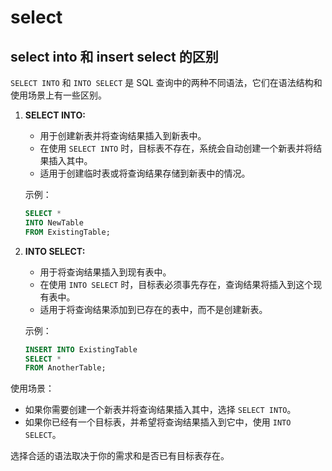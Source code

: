 # select

## select into 和 insert select 的区别
`SELECT INTO` 和 `INTO SELECT` 是 SQL 查询中的两种不同语法，它们在语法结构和使用场景上有一些区别。

1. **SELECT INTO:**
   - 用于创建新表并将查询结果插入到新表中。
   - 在使用 `SELECT INTO` 时，目标表不存在，系统会自动创建一个新表并将结果插入其中。
   - 适用于创建临时表或将查询结果存储到新表中的情况。

   示例：
   ```sql
   SELECT *
   INTO NewTable
   FROM ExistingTable;
   ```

2. **INTO SELECT:**
   - 用于将查询结果插入到现有表中。
   - 在使用 `INTO SELECT` 时，目标表必须事先存在，查询结果将插入到这个现有表中。
   - 适用于将查询结果添加到已存在的表中，而不是创建新表。

   示例：
   ```sql
   INSERT INTO ExistingTable
   SELECT *
   FROM AnotherTable;
   ```

使用场景：
- 如果你需要创建一个新表并将查询结果插入其中，选择 `SELECT INTO`。
- 如果你已经有一个目标表，并希望将查询结果插入到它中，使用 `INTO SELECT`。

选择合适的语法取决于你的需求和是否已有目标表存在。